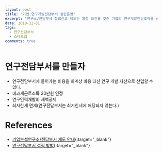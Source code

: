 ```yaml
---
layout: post
title: "기업 연구개발전담부서 설립운영"
excerpt: "연구소/전담부서 설립신고 제도는 일정 요건을 갖춘 기업의 연구개발전담조직을 신고, 인정함으로써 기업내 독립된 연구조직을 육성하고 인정받은 연구소/전담부서에 대해서는 연구개발활동에 따른 지원혜택을 부여하여 기업의 연구개발을 촉진하는 제도임"
date: 2018-12-01
tags:
  - 연구전담부서
  - 스타트업
comments: true
---
```


# 연구전담부서를 만들자

- 연구전담부서에 들어가는 비용을 회계상 비용 대신 연구 개발 자산으로 산입할 수 있다.
- 비과세근로소득 20만원 인정
- 연구인력개발비 세액공제
- 최저한세 면제(연구전답부서는 최저한세에 해당되지 않는다.)

# References

- [기업부설연구소/전담부서 제도 안내](https://ceotaxreturn.com/archives/2607/%EA%B8%B0%EC%97%85%EB%B6%80%EC%84%A4%EC%97%B0%EA%B5%AC%EC%86%8C%EC%84%A4%EB%A6%BD%EB%B0%A9%EB%B2%95/){:target="_blank"}
- [연구전담부서 설립 방법](https://ceotaxreturn.com/archives/2607/%EA%B8%B0%EC%97%85%EB%B6%80%EC%84%A4%EC%97%B0%EA%B5%AC%EC%86%8C%EC%84%A4%EB%A6%BD%EB%B0%A9%EB%B2%95/){:target="_blank"}

